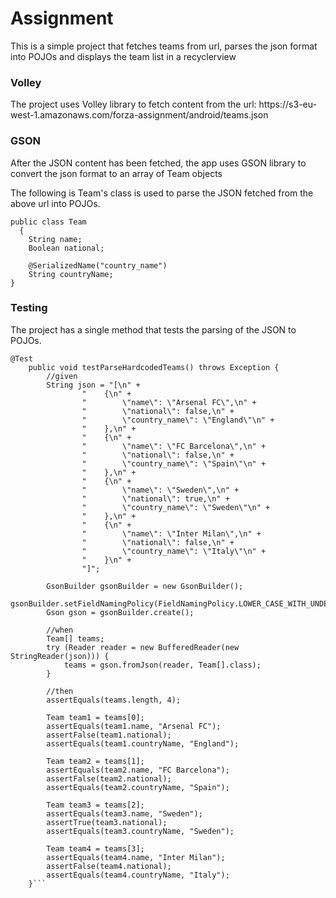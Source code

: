 # Assignment
This is a simple project that fetches teams from url, parses the json format into POJOs and displays the team list in a recyclerview

<h3>Volley</h3>
The project uses Volley library to fetch content from the url: https://s3-eu-west-1.amazonaws.com/forza-assignment/android/teams.json

<h3>GSON</h3>
After the JSON content has been fetched, the app uses GSON library to convert the json format to an array of Team objects

The following is Team's class is used to parse the JSON fetched from the above url into POJOs. 

```
public class Team 
  {
    String name;
    Boolean national;

    @SerializedName("country_name")
    String countryName;
}
```

<h3>Testing</h3>
The project has a single method that tests the parsing of the JSON to POJOs.

```
@Test
    public void testParseHardcodedTeams() throws Exception {
        //given
        String json = "[\n" +
                "    {\n" +
                "        \"name\": \"Arsenal FC\",\n" +
                "        \"national\": false,\n" +
                "        \"country_name\": \"England\"\n" +
                "    },\n" +
                "    {\n" +
                "        \"name\": \"FC Barcelona\",\n" +
                "        \"national\": false,\n" +
                "        \"country_name\": \"Spain\"\n" +
                "    },\n" +
                "    {\n" +
                "        \"name\": \"Sweden\",\n" +
                "        \"national\": true,\n" +
                "        \"country_name\": \"Sweden\"\n" +
                "    },\n" +
                "    {\n" +
                "        \"name\": \"Inter Milan\",\n" +
                "        \"national\": false,\n" +
                "        \"country_name\": \"Italy\"\n" +
                "    }\n" +
                "]";

        GsonBuilder gsonBuilder = new GsonBuilder();
        gsonBuilder.setFieldNamingPolicy(FieldNamingPolicy.LOWER_CASE_WITH_UNDERSCORES);
        Gson gson = gsonBuilder.create();

        //when
        Team[] teams;
        try (Reader reader = new BufferedReader(new StringReader(json))) {
            teams = gson.fromJson(reader, Team[].class);
        }

        //then
        assertEquals(teams.length, 4);

        Team team1 = teams[0];
        assertEquals(team1.name, "Arsenal FC");
        assertFalse(team1.national);
        assertEquals(team1.countryName, "England");

        Team team2 = teams[1];
        assertEquals(team2.name, "FC Barcelona");
        assertFalse(team2.national);
        assertEquals(team2.countryName, "Spain");

        Team team3 = teams[2];
        assertEquals(team3.name, "Sweden");
        assertTrue(team3.national);
        assertEquals(team3.countryName, "Sweden");

        Team team4 = teams[3];
        assertEquals(team4.name, "Inter Milan");
        assertFalse(team4.national);
        assertEquals(team4.countryName, "Italy");
    }```
